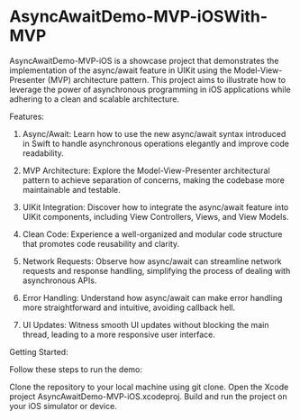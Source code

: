 # AsyncAwaitDemo-MVP-iOSWith-MVP
AsyncAwaitDemo-MVP-iOS is a showcase project that demonstrates the implementation of the async/await feature in UIKit using the Model-View-Presenter (MVP) architecture pattern. This project aims to illustrate how to leverage the power of asynchronous programming in iOS applications while adhering to a clean and scalable architecture.


Features:

1. Async/Await: Learn how to use the new async/await syntax introduced in Swift to handle asynchronous operations elegantly and improve code readability.

2. MVP Architecture: Explore the Model-View-Presenter architectural pattern to achieve separation of concerns, making the codebase more maintainable and testable.

3. UIKit Integration: Discover how to integrate the async/await feature into UIKit components, including View Controllers, Views, and View Models.

4. Clean Code: Experience a well-organized and modular code structure that promotes code reusability and clarity.

5. Network Requests: Observe how async/await can streamline network requests and response handling, simplifying the process of dealing with asynchronous APIs.

6. Error Handling: Understand how async/await can make error handling more straightforward and intuitive, avoiding callback hell.

7. UI Updates: Witness smooth UI updates without blocking the main thread, leading to a more responsive user interface.

Getting Started:

Follow these steps to run the demo:

Clone the repository to your local machine using git clone.
Open the Xcode project AsyncAwaitDemo-MVP-iOS.xcodeproj.
Build and run the project on your iOS simulator or device.
